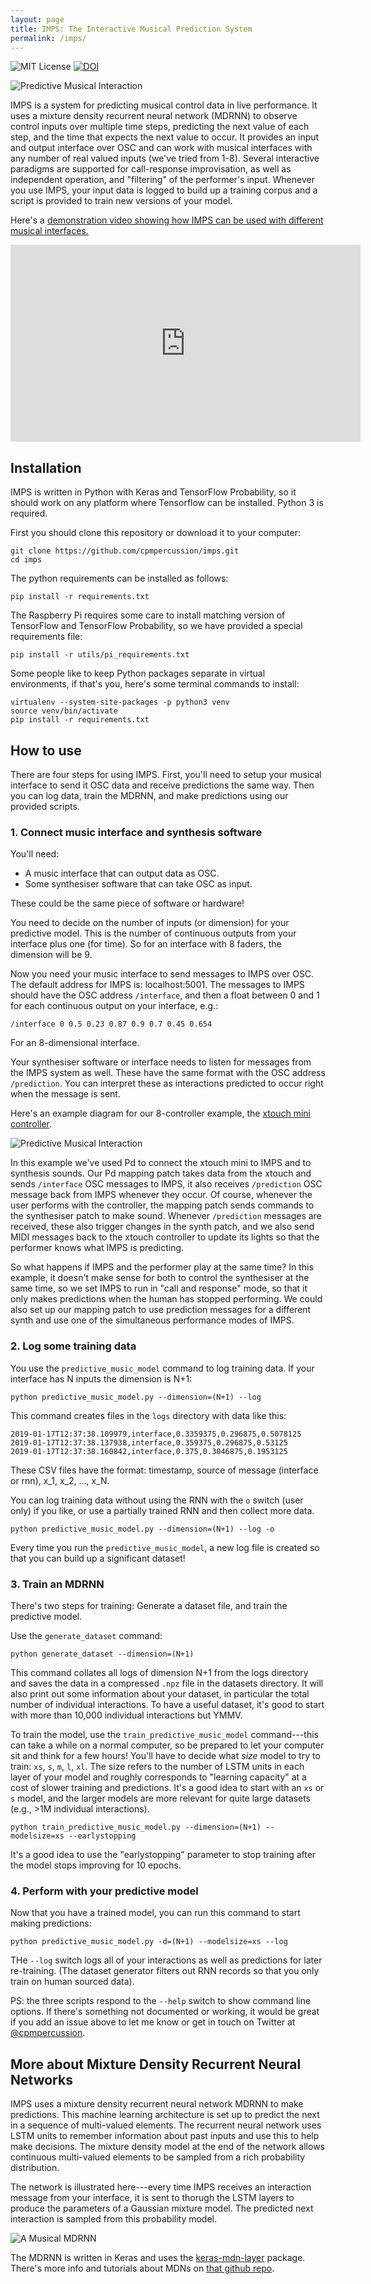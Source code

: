 ```yaml
---
layout: page
title: IMPS: The Interactive Musical Prediction System
permalink: /imps/
---
```


<!-- # IMPS: The Interactive Musical Predictive System -->

![MIT License](https://img.shields.io/github/license/cpmpercussion/keras-mdn-layer.svg?style=flat)
[![DOI](https://zenodo.org/badge/DOI/10.5281/zenodo.2580176.svg)](https://doi.org/10.5281/zenodo.2580176)

![Predictive Musical Interaction](https://github.com/cpmpercussion/imps/raw/master/images/predictive_interaction.png)

IMPS is a system for predicting musical control data in live performance. It uses a mixture density recurrent neural network (MDRNN) to observe control inputs over multiple time steps, predicting the next value of each step, and the time that expects the next value to occur. It provides an input and output interface over OSC and can work with musical interfaces with any number of real valued inputs (we've tried from 1-8). Several interactive paradigms are supported for call-response improvisation, as well as independent operation, and "filtering" of the performer's input. Whenever you use IMPS, your input data is logged to build up a training corpus and a script is provided to train new versions of your model.

Here's a [demonstration video showing how IMPS can be used with different musical interfaces.](https://www.youtube.com/embed/Kdmhrp2dfHw)

<iframe width="560" height="315" src="https://www.youtube.com/embed/Kdmhrp2dfHw" frameborder="0" allow="accelerometer; autoplay; encrypted-media; gyroscope; picture-in-picture" allowfullscreen></iframe>

## Installation

IMPS is written in Python with Keras and TensorFlow Probability, so it should work on any platform where Tensorflow can be installed. Python 3 is required. 

First you should clone this repository or download it to your computer:

    git clone https://github.com/cpmpercussion/imps.git
    cd imps

The python requirements can be installed as follows:

    pip install -r requirements.txt

The Raspberry Pi requires some care to install matching version of TensorFlow and TensorFlow Probability, so we have provided a special requirements file:

    pip install -r utils/pi_requirements.txt

Some people like to keep Python packages separate in virtual environments, if that's you, here's some terminal commands to install:

    virtualenv --system-site-packages -p python3 venv
    source venv/bin/activate
    pip install -r requirements.txt

## How to use

There are four steps for using IMPS. First, you'll need to setup your musical interface to send it OSC data and receive predictions the same way. Then you can log data, train the MDRNN, and make predictions using our provided scripts.

### 1. Connect music interface and synthesis software

You'll need:

- A music interface that can output data as OSC.
- Some synthesiser software that can take OSC as input.

These could be the same piece of software or hardware!

You need to decide on the number of inputs (or dimension) for your predictive model. This is the number of continuous outputs from your interface plus one (for time). So for an interface with 8 faders, the dimension will be 9.

Now you need your music interface to send messages to IMPS over OSC. The default address for IMPS is: localhost:5001. The messages to IMPS should have the OSC address `/interface`, and then a float between 0 and 1 for each continuous output on your interface, e.g.:

    /interface 0 0.5 0.23 0.87 0.9 0.7 0.45 0.654

For an 8-dimensional interface.

Your synthesiser software or interface needs to listen for messages from the IMPS system as well. These have the same format with the OSC address `/prediction`. You can interpret these as interactions predicted to occur right when the message is sent.

Here's an example diagram for our 8-controller example, the [xtouch mini controller](https://www.musictribe.com/Categories/Behringer/Computer-Audio/Desktop-Controllers/X-TOUCH-MINI/p/P0B3M).

![Predictive Musical Interaction](https://github.com/cpmpercussion/imps/raw/master/images/IMPS_connection_example.png)

In this example we've used Pd to connect the xtouch mini to IMPS and to synthesis sounds. Our Pd mapping patch takes data from the xtouch and sends `/interface` OSC messages to IMPS, it also receives `/prediction` OSC message back from IMPS whenever they occur. Of course, whenever the user performs with the controller, the mapping patch sends commands to the synthesiser patch to make sound. Whenever `/prediction` messages are received, these also trigger changes in the synth patch, and we also send MIDI messages back to the xtouch controller to update its lights so that the performer knows what IMPS is predicting.

So what happens if IMPS and the performer play at the same time? In this example, it doesn't make sense for both to control the synthesiser at the same time, so we set IMPS to run in "call and response" mode, so that it only makes predictions when the human has stopped performing. We could also set up our mapping patch to use prediction messages for a different synth and use one of the simultaneous performance modes of IMPS.

### 2. Log some training data

You use the `predictive_music_model` command to log training data. If your interface has N inputs the dimension is N+1:

    python predictive_music_model.py --dimension=(N+1) --log

This command creates files in the `logs` directory with data like this:

    2019-01-17T12:37:38.109979,interface,0.3359375,0.296875,0.5078125
    2019-01-17T12:37:38.137938,interface,0.359375,0.296875,0.53125
    2019-01-17T12:37:38.160842,interface,0.375,0.3046875,0.1953125

These CSV files have the format: timestamp, source of message (interface or rnn), x_1, x_2, ...,  x_N.

You can log training data without using the RNN with the `o` switch (user only) if you like, or use a partially trained RNN and then collect more data.

    python predictive_music_model.py --dimension=(N+1) --log -o

Every time you run the `predictive_music_model`, a new log file is created so that you can build up a significant dataset!

### 3. Train an MDRNN

There's two steps for training: Generate a dataset file, and train the predictive model.

Use the `generate_dataset` command:

    python generate_dataset --dimension=(N+1)

This command collates all logs of dimension N+1 from the logs directory and saves the data in a compressed `.npz` file in the datasets directory. It will also print out some information about your dataset, in particular the total number of individual interactions. To have a useful dataset, it's good to start with more than 10,000 individual interactions but YMMV.

To train the model, use the `train_predictive_music_model` command---this can take a while on a normal computer, so be prepared to let your computer sit and think for a few hours! You'll have to decide what _size_ model to try to train: `xs`, `s`, `m`, `l`, `xl`. The size refers to the number of LSTM units in each layer of your model and roughly corresponds to "learning capacity" at a cost of slower training and predictions.
It's a good idea to start with an `xs` or `s` model, and the larger models are more relevant for quite large datasets (e.g., >1M individual interactions).

    python train_predictive_music_model.py --dimension=(N+1) --modelsize=xs --earlystopping

It's a good idea to use the "earlystopping" parameter to stop training after the model stops improving for 10 epochs.

### 4. Perform with your predictive model

Now that you have a trained model, you can run this command to start making predictions:

    python predictive_music_model.py -d=(N+1) --modelsize=xs --log

THe `--log` switch logs all of your interactions as well as predictions for later re-training. (The dataset generator filters out RNN records so that you only train on human sourced data).

PS: the three scripts respond to the `--help` switch to show command line options. If there's something not documented or working, it would be great if you add an issue above to let me know or get in touch on Twitter at [@cpmpercussion](https://twitter.com/cpmpercussion).

## More about Mixture Density Recurrent Neural Networks

IMPS uses a mixture density recurrent neural network MDRNN to make predictions. This machine learning architecture is set up to predict the next in a sequence of multi-valued elements. The recurrent neural network uses LSTM units to remember information about past inputs and use this to help make decisions. The mixture density model at the end of the network allows continuous multi-valued elements to be sampled from a rich probability distribution. 

The network is illustrated here---every time IMPS receives an interaction message from your interface, it is sent to thorugh the LSTM layers to produce the parameters of a Gaussian mixture model. The predicted next interaction is sampled from this probability model.

![A Musical MDRNN](https://github.com/cpmpercussion/imps/raw/master/images/mdn_diagram.png)

The MDRNN is written in Keras and uses the [keras-mdn-layer](https://github.com/cpmpercussion/keras-mdn-layer) package. There's more info and tutorials about MDNs on [that github repo](https://github.com/cpmpercussion/keras-mdn-layer).
